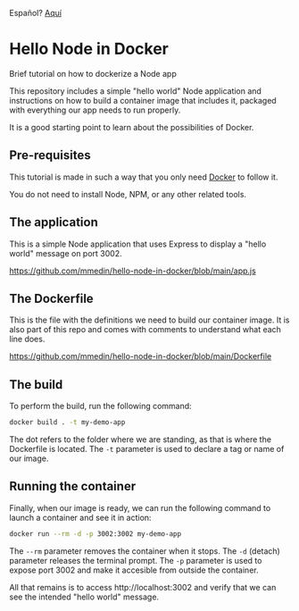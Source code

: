 Español? [Aquí](README.es.md)

# Hello Node in Docker

Brief tutorial on how to dockerize a Node app

This repository includes a simple "hello world" Node application and instructions on how to build a container image that includes it, packaged with everything our app needs to run properly.

It is a good starting point to learn about the possibilities of Docker.

## Pre-requisites

This tutorial is made in such a way that you only need [Docker](https://docs.docker.com/engine/install/) to follow it.

You do not need to install Node, NPM, or any other related tools.

## The application

This is a simple Node application that uses Express to display a "hello world" message on port 3002.

https://github.com/mmedin/hello-node-in-docker/blob/main/app.js

## The Dockerfile

This is the file with the definitions we need to build our container image. It is also part of this repo and comes with comments to understand what each line does.

https://github.com/mmedin/hello-node-in-docker/blob/main/Dockerfile

## The build

To perform the build, run the following command:

```bash
docker build . -t my-demo-app
```

The dot refers to the folder where we are standing, as that is where the Dockerfile is located. The `-t` parameter is used to declare a tag or name of our image.

## Running the container

Finally, when our image is ready, we can run the following command to launch a container and see it in action:

```bash
docker run --rm -d -p 3002:3002 my-demo-app
```

The `--rm` parameter removes the container when it stops. The `-d` (detach) parameter releases the terminal prompt. The `-p` parameter is used to expose port 3002 and make it accesible from outside the container.

All that remains is to access http://localhost:3002 and verify that we can see the intended "hello world" message.
